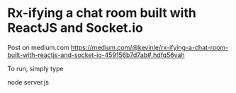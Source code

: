 # Rx-ifying a chat room built with ReactJS and Socket.io

Post on medium.com
https://medium.com/@kevinle/rx-ifying-a-chat-room-built-with-reactjs-and-socket-io-459156b7d7ab#.hdfq56vah

To run, simply type

node server.js
